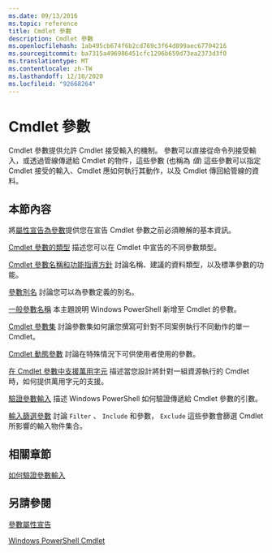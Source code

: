```yaml
---
ms.date: 09/13/2016
ms.topic: reference
title: Cmdlet 參數
description: Cmdlet 參數
ms.openlocfilehash: 1ab495cb674f6b2cd769c3f64d899aec67704216
ms.sourcegitcommit: ba7315a496986451cfc1296b659d73ea2373d3f0
ms.translationtype: MT
ms.contentlocale: zh-TW
ms.lasthandoff: 12/10/2020
ms.locfileid: "92668264"
---
```

# <a name="cmdlet-parameters"></a>Cmdlet 參數

Cmdlet 參數提供允許 Cmdlet 接受輸入的機制。 參數可以直接從命令列接受輸入，或透過管線傳遞給 Cmdlet 的物件，這些參數 (也稱為 *值*) 這些參數可以指定 Cmdlet 接受的輸入、Cmdlet 應如何執行其動作，以及 Cmdlet 傳回給管線的資料。

## <a name="in-this-section"></a>本節內容

將[屬性宣告為參數](./declaring-properties-as-parameters.md)提供您在宣告 Cmdlet 參數之前必須瞭解的基本資訊。

[Cmdlet 參數的類型](./types-of-cmdlet-parameters.md) 描述您可以在 Cmdlet 中宣告的不同參數類型。

[Cmdlet 參數名稱和功能指導方針](./standard-cmdlet-parameter-names-and-types.md) 討論名稱、建議的資料類型，以及標準參數的功能。

[參數別名](./parameter-aliases.md) 討論您可以為參數定義的別名。

[一般參數名稱](./common-parameter-names.md) 本主題說明 Windows PowerShell 新增至 Cmdlet 的參數。

[Cmdlet 參數集](./cmdlet-parameter-sets.md) 討論參數集如何讓您撰寫可針對不同案例執行不同動作的單一 Cmdlet。

[Cmdlet 動態參數](./cmdlet-dynamic-parameters.md) 討論在特殊情況下可供使用者使用的參數。

[在 Cmdlet 參數中支援萬用字元](./supporting-wildcard-characters-in-cmdlet-parameters.md) 描述當您設計將針對一組資源執行的 Cmdlet 時，如何提供萬用字元的支援。

[驗證參數輸入](./validating-parameter-input.md) 描述 Windows PowerShell 如何驗證傳遞給 Cmdlet 參數的引數。

[輸入篩選參數](./input-filter-parameters.md) 討論 `Filter` 、 `Include` 和參數， `Exclude` 這些參數會篩選 Cmdlet 所影響的輸入物件集合。

## <a name="related-sections"></a>相關章節

[如何驗證參數輸入](./how-to-validate-parameter-input.md)

## <a name="see-also"></a>另請參閱

[參數屬性宣告](./parameter-attribute-declaration.md)

[Windows PowerShell Cmdlet](./cmdlet-overview.md)
